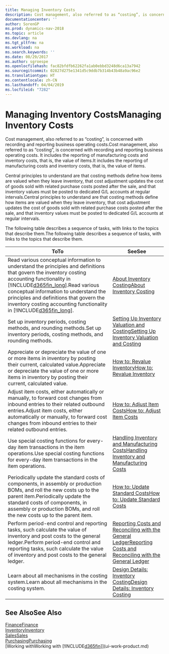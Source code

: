 ```yaml
---
title: Managing Inventory Costs
description: Cost management, also referred to as “costing”, is concerned with recording and reporting business operating costs. It includes the reporting of manufacturing costs and inventory costs, that is, the value of items.
documentationcenter: ''
author: SorenGP
ms.prod: dynamics-nav-2018
ms.topic: article
ms.devlang: na
ms.tgt_pltfrm: na
ms.workload: na
ms.search.keywords: ''
ms.date: 08/29/2017
ms.author: sgroespe
ms.openlocfilehash: fac82bfdfb62262fa1ab0ebbd3248d6ca13a7942
ms.sourcegitcommit: 02827d275e1341d5c9ddb7b314b43b48a9ac96e2
ms.translationtype: HT
ms.contentlocale: zh-CN
ms.lasthandoff: 04/04/2019
ms.locfileid: "7282"
---
```

# <a name="managing-inventory-costs"></a><span data-ttu-id="9c7e3-104">Managing Inventory Costs</span><span class="sxs-lookup"><span data-stu-id="9c7e3-104">Managing Inventory Costs</span></span>
<span data-ttu-id="9c7e3-105">Cost management, also referred to as “costing”, is concerned with recording and reporting business operating costs.</span><span class="sxs-lookup"><span data-stu-id="9c7e3-105">Cost management, also referred to as “costing”, is concerned with recording and reporting business operating costs.</span></span> <span data-ttu-id="9c7e3-106">It includes the reporting of manufacturing costs and inventory costs, that is, the value of items.</span><span class="sxs-lookup"><span data-stu-id="9c7e3-106">It includes the reporting of manufacturing costs and inventory costs, that is, the value of items.</span></span>   

<span data-ttu-id="9c7e3-107">Central principles to understand are that costing methods define how items are valued when they leave inventory, that cost adjustment updates the cost of goods sold with related purchase costs posted after the sale, and that inventory values must be posted to dedicated G/L accounts at regular intervals.</span><span class="sxs-lookup"><span data-stu-id="9c7e3-107">Central principles to understand are that costing methods define how items are valued when they leave inventory, that cost adjustment updates the cost of goods sold with related purchase costs posted after the sale, and that inventory values must be posted to dedicated G/L accounts at regular intervals.</span></span>

<span data-ttu-id="9c7e3-108">The following table describes a sequence of tasks, with links to the topics that describe them.</span><span class="sxs-lookup"><span data-stu-id="9c7e3-108">The following table describes a sequence of tasks, with links to the topics that describe them.</span></span>

|**<span data-ttu-id="9c7e3-109">To</span><span class="sxs-lookup"><span data-stu-id="9c7e3-109">To</span></span>**|**<span data-ttu-id="9c7e3-110">See</span><span class="sxs-lookup"><span data-stu-id="9c7e3-110">See</span></span>**|  
|------------|-------------|  
|<span data-ttu-id="9c7e3-111">Read various conceptual information to understand the principles and definitions that govern the inventory costing accounting functionality in [!INCLUDE[d365fin_long](includes/d365fin_long_md.md)].</span><span class="sxs-lookup"><span data-stu-id="9c7e3-111">Read various conceptual information to understand the principles and definitions that govern the inventory costing accounting functionality in [!INCLUDE[d365fin_long](includes/d365fin_long_md.md)].</span></span>|[<span data-ttu-id="9c7e3-112">About Inventory Costing</span><span class="sxs-lookup"><span data-stu-id="9c7e3-112">About Inventory Costing</span></span>](finance-learn-about-costing.md)|  
|<span data-ttu-id="9c7e3-113">Set up inventory periods, costing methods, and rounding methods.</span><span class="sxs-lookup"><span data-stu-id="9c7e3-113">Set up inventory periods, costing methods, and rounding methods.</span></span>|[<span data-ttu-id="9c7e3-114">Setting Up Inventory Valuation and Costing</span><span class="sxs-lookup"><span data-stu-id="9c7e3-114">Setting Up Inventory Valuation and Costing</span></span>](finance-set-up-inventory-valuation-and-costing.md)|
|<span data-ttu-id="9c7e3-115">Appreciate or depreciate the value of one or more items in inventory by posting their current, calculated value.</span><span class="sxs-lookup"><span data-stu-id="9c7e3-115">Appreciate or depreciate the value of one or more items in inventory by posting their current, calculated value.</span></span>|[<span data-ttu-id="9c7e3-116">How to: Revalue Inventory</span><span class="sxs-lookup"><span data-stu-id="9c7e3-116">How to: Revalue Inventory</span></span>](inventory-how-revalue-inventory.md)|
|<span data-ttu-id="9c7e3-117">Adjust item costs, either automatically or manually, to forward cost changes from inbound entries to their related outbound entries.</span><span class="sxs-lookup"><span data-stu-id="9c7e3-117">Adjust item costs, either automatically or manually, to forward cost changes from inbound entries to their related outbound entries.</span></span>|[<span data-ttu-id="9c7e3-118">How to: Adjust Item Costs</span><span class="sxs-lookup"><span data-stu-id="9c7e3-118">How to: Adjust Item Costs</span></span>](inventory-how-adjust-item-costs.md)|
|<span data-ttu-id="9c7e3-119">Use special costing functions for every-day item transactions in the item operations.</span><span class="sxs-lookup"><span data-stu-id="9c7e3-119">Use special costing functions for every-day item transactions in the item operations.</span></span>|[<span data-ttu-id="9c7e3-120">Handling Inventory and Manufacturing Costs</span><span class="sxs-lookup"><span data-stu-id="9c7e3-120">Handling Inventory and Manufacturing Costs</span></span>](finance-handle-inventory-and-manufacturing-costs.md)|  
|<span data-ttu-id="9c7e3-121">Periodically update the standard costs of components, in assembly or production BOMs, and roll the new costs up to the parent item.</span><span class="sxs-lookup"><span data-stu-id="9c7e3-121">Periodically update the standard costs of components, in assembly or production BOMs, and roll the new costs up to the parent item.</span></span>|[<span data-ttu-id="9c7e3-122">How to: Update Standard Costs</span><span class="sxs-lookup"><span data-stu-id="9c7e3-122">How to: Update Standard Costs</span></span>](finance-how-to-update-standard-costs.md)|
|<span data-ttu-id="9c7e3-123">Perform period-end control and reporting tasks, such calculate the value of inventory and post costs to the general ledger.</span><span class="sxs-lookup"><span data-stu-id="9c7e3-123">Perform period-end control and reporting tasks, such calculate the value of inventory and post costs to the general ledger.</span></span>|[<span data-ttu-id="9c7e3-124">Reporting Costs and Reconciling with the General Ledger</span><span class="sxs-lookup"><span data-stu-id="9c7e3-124">Reporting Costs and Reconciling with the General Ledger</span></span>](finance-report-costs-and-reconcile-with-the-general-ledger.md)|  
|<span data-ttu-id="9c7e3-125">Learn about all mechanisms in the costing system.</span><span class="sxs-lookup"><span data-stu-id="9c7e3-125">Learn about all mechanisms in the costing system.</span></span>|[<span data-ttu-id="9c7e3-126">Design Details: Inventory Costing</span><span class="sxs-lookup"><span data-stu-id="9c7e3-126">Design Details: Inventory Costing</span></span>](design-details-inventory-costing.md)|  

## <a name="see-also"></a><span data-ttu-id="9c7e3-127">See Also</span><span class="sxs-lookup"><span data-stu-id="9c7e3-127">See Also</span></span>  
 [<span data-ttu-id="9c7e3-128">Finance</span><span class="sxs-lookup"><span data-stu-id="9c7e3-128">Finance</span></span>](finance.md)  
 [<span data-ttu-id="9c7e3-129">Inventory</span><span class="sxs-lookup"><span data-stu-id="9c7e3-129">Inventory</span></span>](inventory-manage-inventory.md)   
 [<span data-ttu-id="9c7e3-130">Sales</span><span class="sxs-lookup"><span data-stu-id="9c7e3-130">Sales</span></span>](sales-manage-sales.md)   
 [<span data-ttu-id="9c7e3-131">Purchasing</span><span class="sxs-lookup"><span data-stu-id="9c7e3-131">Purchasing</span></span>](purchasing-manage-purchasing.md)  
 [<span data-ttu-id="9c7e3-132">Working with</span><span class="sxs-lookup"><span data-stu-id="9c7e3-132">Working with</span></span> [!INCLUDE[d365fin](includes/d365fin_md.md)]](ui-work-product.md)
